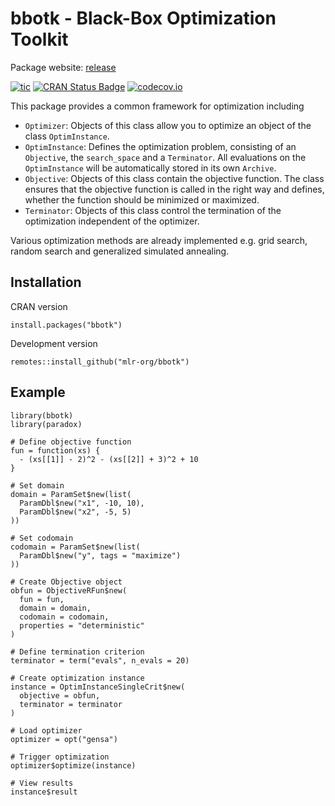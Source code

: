 # bbotk - Black-Box Optimization Toolkit

Package website: [release](https://bbotk.mlr-org.com/)

<!-- badges: start -->
[![tic](https://github.com/mlr-org/bbotk/workflows/tic/badge.svg?branch=master)](https://github.com/mlr-org/bbotk/actions)
[![CRAN Status Badge](https://www.r-pkg.org/badges/version-ago/bbotk)](https://cran.r-project.org/package=bbotk)
[![codecov.io](https://codecov.io/github/mlr-org/bbotk/coverage.svg?branch=master)](https://codecov.io/gh/mlr-org/bbotk?branch=master)
<!-- badges: end -->

This package provides a common framework for optimization including 

* `Optimizer`: Objects of this class allow you to optimize an object of the class `OptimInstance`.
* `OptimInstance`: Defines the optimization problem, consisting of an `Objective`, the `search_space` and a `Terminator`. 
   All evaluations on the `OptimInstance` will be automatically stored in its own `Archive`.
* `Objective`: Objects of this class contain the objective function. 
   The class ensures that the objective function is called in the right way and defines, whether the function should be minimized or maximized.
* `Terminator`: Objects of this class control the termination of the optimization independent of the optimizer.  

Various optimization methods are already implemented e.g. grid search, random search and generalized simulated annealing. 

## Installation

CRAN version

```{r}
install.packages("bbotk")
```

Development version

```{r}
remotes::install_github("mlr-org/bbotk")
```

## Example

```{r}
library(bbotk)
library(paradox)

# Define objective function
fun = function(xs) {
  - (xs[[1]] - 2)^2 - (xs[[2]] + 3)^2 + 10
}

# Set domain
domain = ParamSet$new(list(
  ParamDbl$new("x1", -10, 10), 
  ParamDbl$new("x2", -5, 5)
))

# Set codomain
codomain = ParamSet$new(list(
  ParamDbl$new("y", tags = "maximize")
))

# Create Objective object
obfun = ObjectiveRFun$new(
  fun = fun,
  domain = domain,
  codomain = codomain, 
  properties = "deterministic"
)

# Define termination criterion
terminator = term("evals", n_evals = 20)

# Create optimization instance
instance = OptimInstanceSingleCrit$new(
  objective = obfun, 
  terminator = terminator
)

# Load optimizer
optimizer = opt("gensa")

# Trigger optimization
optimizer$optimize(instance)

# View results
instance$result
```

